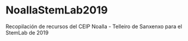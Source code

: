 # NoallaStemLab2019
Recopilación de recursos del CEIP Noalla - Telleiro de Sanxenxo para el StemLab de 2019

